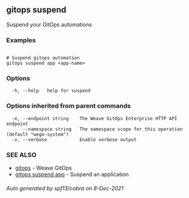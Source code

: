 ## gitops suspend

Suspend your GitOps automations

### Examples

```

# Suspend gitops automation
gitops suspend app <app-name>
```

### Options

```
  -h, --help   help for suspend
```

### Options inherited from parent commands

```
  -e, --endpoint string    The Weave GitOps Enterprise HTTP API endpoint
      --namespace string   The namespace scope for this operation (default "wego-system")
  -v, --verbose            Enable verbose output
```

### SEE ALSO

* [gitops](gitops.md)	 - Weave GitOps
* [gitops suspend app](gitops_suspend_app.md)	 - Suspend an application

###### Auto generated by spf13/cobra on 8-Dec-2021
